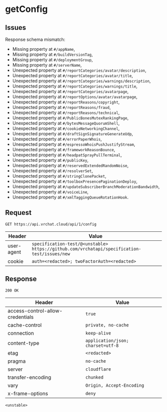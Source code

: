# getConfig

## Issues
Response schema mismatch:
* Missing property at ``#/appName``,
* Missing property at ``#/buildVersionTag``,
* Missing property at ``#/deploymentGroup``,
* Missing property at ``#/serverName``,
* Unexpected property at ``#/reportCategories/avatar/description``,
* Unexpected property at ``#/reportCategories/avatar/title``,
* Unexpected property at ``#/reportCategories/warnings/description``,
* Unexpected property at ``#/reportCategories/warnings/title``,
* Unexpected property at ``#/reportCategories/avatarpage``,
* Unexpected property at ``#/reportOptions/avatar/avatarpage``,
* Unexpected property at ``#/reportReasons/copyright``,
* Unexpected property at ``#/reportReasons/fraud``,
* Unexpected property at ``#/reportReasons/technical``,
* Unexpected property at ``#/PublicBonesMutexRankingPage``,
* Unexpected property at ``#/bytesMessageQuorumShell``,
* Unexpected property at ``#/cookieNetworkingChannel``,
* Unexpected property at ``#/draftSignSignatureGenerateUdp``,
* Unexpected property at ``#/errorPaperWhois``,
* Unexpected property at ``#/espressoWhoisPushJustifyStream``,
* Unexpected property at ``#/frameworkReasonBounce``,
* Unexpected property at ``#/headpatSprayPullTerminal``,
* Unexpected property at ``#/publicKey``,
* Unexpected property at ``#/reservedExtendedRandomNoise``,
* Unexpected property at ``#/resolverSet``,
* Unexpected property at ``#/stringClonePacket``,
* Unexpected property at ``#/toolboxPresencePaginationDeploy``,
* Unexpected property at ``#/updateSubscriberBranchModerationBandwidth``,
* Unexpected property at ``#/voiceLine``,
* Unexpected property at ``#/xmlTaggingQueueRotationHook``.
## Request
`GET https://api.vrchat.cloud/api/1/config`

| Header | Value |
| ------ | ----- |
| user-agent | `specification-test/@<unstable> https://github.com/vrchatapi/specification-test/issues/new` |
| cookie | `auth=<redacted>; twoFactorAuth=<redacted>` |


## Response
`200 OK`

| Header | Value |
| ------ | ----- |
| access-control-allow-credentials | `true` |
| cache-control | `private, no-cache` |
| connection | `keep-alive` |
| content-type | `application/json; charset=utf-8` |
| etag | `<redacted>` |
| pragma | `no-cache` |
| server | `cloudflare` |
| transfer-encoding | `chunked` |
| vary | `Origin, Accept-Encoding` |
| x-frame-options | `deny` |

```jsonc
<unstable>
```
